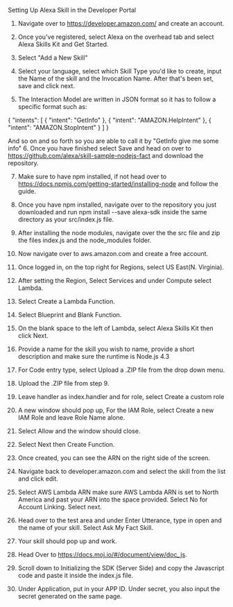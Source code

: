 Setting Up Alexa Skill in the Developer Portal

1. Navigate over to https://developer.amazon.com/ and create an account.

2. Once you've registered, select Alexa on the overhead tab and select Alexa Skills Kit and Get Started.

3. Select "Add a New Skill"

4. Select your language, select which Skill Type you'd like to create, input the Name of the skill and the Invocation Name. After that's been set, save and click next.

5. The Interaction Model are written in JSON format so it has to follow a specific format such as:

{
  "intents": [
    {
	"intent": "GetInfo"
    },
    {
	"intent": "AMAZON.HelpIntent"
    },
    {
	"intent": "AMAZON.StopIntent"
    }
  ]
}

And so on and so forth so you are able to call it by "GetInfo give me some info"
6. Once you have finished select Save and head on over to https://github.com/alexa/skill-sample-nodejs-fact and download the repository.

7. Make sure to have npm installed, if not head over to https://docs.npmjs.com/getting-started/installing-node and follow the guide. 

8. Once you have npm installed, navigate over to the repository you just downloaded and run npm install --save alexa-sdk inside the same directory as your src/index.js file.

9. After installing the node modules, navigate over the the src file and zip the files index.js and the node_modules folder.

10. Now navigate over to aws.amazon.com and create a free account.

11. Once logged in, on the top right for Regions, select US East(N. Virginia).

12. After setting the Region, Select Services and under Compute select Lambda.

13. Select Create a Lambda Function.

14. Select Blueprint and Blank Function.

15. On the blank space to the left of Lambda, select Alexa Skills Kit then click Next.

16. Provide a name for the skill you wish to name, provide a short description and make sure the runtime is Node.js 4.3

17. For Code entry type, select Upload a .ZIP file from the drop down menu.

18. Upload the .ZIP file from step 9.

19. Leave handler as index.handler and for role, select Create a custom role

20. A new window should pop up, For the IAM Role, select Create a new IAM Role and leave Role Name alone.

21. Select Allow and the window should close.

22. Select Next then Create Function.

23. Once created, you can see the ARN on the right side of the screen.

24. Navigate back to developer.amazon.com and select the skill from the list and click edit.

25. Select AWS Lambda ARN make sure AWS Lambda ARN is set to North America and past your ARN into the space provided. Select No for Account Linking. Select next.

26. Head over to the test area and under Enter Utterance, type in open and the name of your skill. Select Ask My Fact Skill.

27. Your skill should pop up and work.

28. Head Over to https://docs.moj.io/#/document/view/doc_js.

29. Scroll down to Initializing the SDK (Server Side) and copy the Javascript code and paste it inside the index.js file.

30. Under Application, put in your APP ID. Under secret, you also input the secret generated on the same page.
